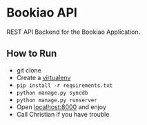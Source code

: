 # Bookiao API

REST API Backend for the Bookiao Application.

## How to Run

- git clone
- Create a [virtualenv](http://virtualenv.readthedocs.org/en/latest/)
- `pip install -r requirements.txt`
- `python manage.py syncdb`
- `python manage.py runserver`
- Open [localhost:8000](http://localhost:8000) and enjoy
- Call Christian if you have trouble
